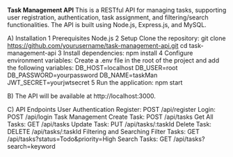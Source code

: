 **Task Management API**
This is a RESTful API for managing tasks, supporting user registration, authentication, task assignment, and filtering/search functionalities. The API is built using Node.js, Express.js, and MySQL.

 A) Installation
       1 Prerequisites
          Node.js
       2  Setup
           Clone the repository:
                git clone https://github.com/yourusername/task-management-api.git
                cd task-management-api
       3  Install dependencies:
                npm install
       4 Configure environment variables:
            Create a .env file in the root of the project and add the following variables:
                DB_HOST=localhost
                DB_USER=root
                DB_PASSWORD=yourpassword
                DB_NAME=taskMan
                JWT_SECRET=yourjwtsecret
        5 Run the application:
                npm start
              
B) The API will be available at http://localhost:3000.

C) API Endpoints
    User Authentication
      Register: POST /api/register
      Login: POST /api/login
   Task Management
     Create Task: POST /api/tasks
     Get All Tasks: GET /api/tasks
     Update Task: PUT /api/tasks/:taskId
     Delete Task: DELETE /api/tasks/:taskId
 Filtering and Searching
    Filter Tasks: GET /api/tasks?status=Todo&priority=High
    Search Tasks: GET /api/tasks?search=keyword
